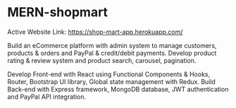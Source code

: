 # MERN-shopmart

Active Website Link: https://shop-mart-app.herokuapp.com/

Build an eCommerce platform with admin system to manage customers, products & orders and PayPal & credit/debit payments. Develop product rating & review system and product search, carousel, pagination.

Develop Front-end with React using Functional Components & Hooks, Router, Bootstrap UI library, Global state management with Redux. Build Back-end with Express framework, MongoDB database, JWT authentication and PayPal API integration.
